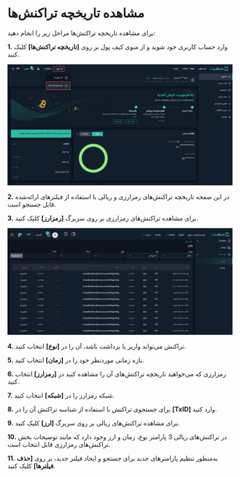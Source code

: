 # مشاهده تاریخچه تراکنش‌ها
برای مشاهده تاریخچه تراکنش‌ها مراحل زیر را انجام دهید:

**1.** وارد حساب کاربری خود شوید و از منوی کیف پول بر روی **[تاریخچه تراکنش‌ها]** کلیک کنید.

![تاریخچه تراکنش‌ها در منوی کیف پول](./Images/transaction-history-menu.jpg)

**2.**  در این صفحه تاریخچه تراکنش‌های رمزارزی و ریالی با استفاده از فیلترهای ارائه‌شده قابل جستجو است.

**3.** برای مشاهده تراکنش‌های رمزارزی بر روی سربرگ **[رمزارز]** کلیک کنید. 

![تاریخچه تراکنش‌های رمزارزی](./Images/view-crypto-transaction-history.jpg)

**4.** تراکنش می‌تواند واریز یا برداشت باشد، آن را در **[نوع]** انتخاب کنید.

**5.** بازه زمانی موردنظر خود را در **[زمان]** انتخاب کنید.

**6.** رمزارزی که می‌خواهید تاریخچه تراکنش‌های آن را مشاهده کنید در **[رمزارز]** انتخاب کنید.

**7.** شبکه رمزارز را در **[شبکه]** انتخاب کنید.

**8.** برای جستجوی تراکنش با استفاده از شناسه تراکنش   آن را در **[TxID]** وارد کنید.

**9.** برای مشاهده تراکنش‌های ریالی بر روی سربرگ **[ارز]** کلیک کنید.    

**10.**  در تراکنش‌های ریالی 3 پارامتر نوع، زمان و ارز وجود دارد که مانند توضیحات بخش تراکنش‌های رمزارزی قابل انتخاب است.

**11.** به‌منظور تنظیم پارامترهای جدید برای جستجو 
 و ایجاد فیلتر جدید، بر روی **[حذف فیلترها]** کلیک کنید.
 